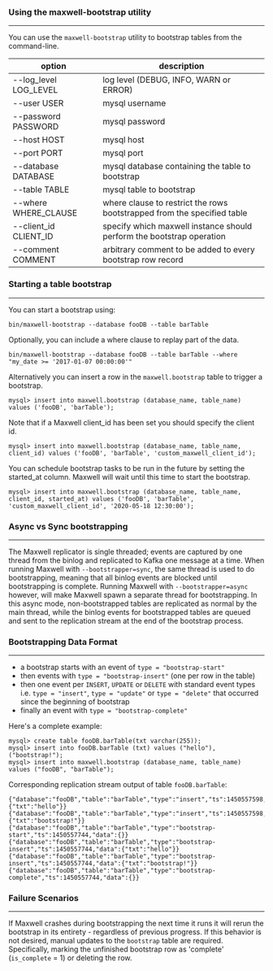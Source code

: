 ### Using the maxwell-bootstrap utility
***
You can use the `maxwell-bootstrap` utility to bootstrap tables from the command-line.

option                                        | description
--------------------------------------------- | -----------
--log_level LOG_LEVEL                         | log level (DEBUG, INFO, WARN or ERROR)
--user USER                                   | mysql username
--password PASSWORD                           | mysql password
--host HOST                                   | mysql host
--port PORT                                   | mysql port
--database DATABASE                           | mysql database containing the table to bootstrap
--table TABLE                                 | mysql table to bootstrap
--where WHERE_CLAUSE                          | where clause to restrict the rows bootstrapped from the specified table
--client_id CLIENT_ID                         | specify which maxwell instance should perform the bootstrap operation
--comment COMMENT                             | arbitrary comment to be added to every bootstrap row record

### Starting a table bootstrap
***
You can start a bootstrap using:

```
bin/maxwell-bootstrap --database fooDB --table barTable
```

Optionally, you can include a where clause to replay part of the data.

```
bin/maxwell-bootstrap --database fooDB --table barTable --where "my_date >= '2017-01-07 00:00:00'"
```

Alternatively you can insert a row in the `maxwell.bootstrap` table to trigger a bootstrap.

```
mysql> insert into maxwell.bootstrap (database_name, table_name) values ('fooDB', 'barTable');
```

Note that if a Maxwell client_id has been set you should specify the client id.
```
mysql> insert into maxwell.bootstrap (database_name, table_name, client_id) values ('fooDB', 'barTable', 'custom_maxwell_client_id');
```

You can schedule bootstrap tasks to be run in the future by setting the started_at column. Maxwell will wait until this time to start the bootstrap.

```
mysql> insert into maxwell.bootstrap (database_name, table_name, client_id, started_at) values ('fooDB', 'barTable', 'custom_maxwell_client_id', '2020-05-18 12:30:00');
```


### Async vs Sync bootstrapping
***
The Maxwell replicator is single threaded; events are captured by one thread from the binlog and replicated to Kafka one message at a time.
When running Maxwell with `--bootstrapper=sync`, the same thread is used to do bootstrapping, meaning that all binlog events are blocked until bootstrapping is complete.
Running Maxwell with `--bootstrapper=async` however, will make Maxwell spawn a separate thread for bootstrapping.
In this async mode, non-bootstrapped tables are replicated as normal by the main thread, while the binlog events for bootstrapped tables are queued and sent to the replication stream at the end of the bootstrap process.

### Bootstrapping Data Format
***

* a bootstrap starts with an event of `type = "bootstrap-start"`
* then events with `type = "bootstrap-insert"` (one per row in the table)
* then one event per `INSERT`, `UPDATE` or `DELETE` with standard event types i.e. `type = "insert"`, `type = "update"` or `type = "delete"` that occurred since the beginning of bootstrap
* finally an event with `type = "bootstrap-complete"`

Here's a complete example:
```
mysql> create table fooDB.barTable(txt varchar(255));
mysql> insert into fooDB.barTable (txt) values ("hello"), ("bootstrap!");
mysql> insert into maxwell.bootstrap (database_name, table_name) values ("fooDB", "barTable");
```
Corresponding replication stream output of table `fooDB.barTable`:
```
{"database":"fooDB","table":"barTable","type":"insert","ts":1450557598,"xid":13,"data":{"txt":"hello"}}
{"database":"fooDB","table":"barTable","type":"insert","ts":1450557598,"xid":13,"data":{"txt":"bootstrap!"}}
{"database":"fooDB","table":"barTable","type":"bootstrap-start","ts":1450557744,"data":{}}
{"database":"fooDB","table":"barTable","type":"bootstrap-insert","ts":1450557744,"data":{"txt":"hello"}}
{"database":"fooDB","table":"barTable","type":"bootstrap-insert","ts":1450557744,"data":{"txt":"bootstrap!"}}
{"database":"fooDB","table":"barTable","type":"bootstrap-complete","ts":1450557744,"data":{}}
```

### Failure Scenarios
***
If Maxwell crashes during bootstrapping the next time it runs it will rerun the bootstrap in its entirety - regardless of previous progress.
If this behavior is not desired, manual updates to the `bootstrap` table are required.
Specifically, marking the unfinished bootstrap row as 'complete' (`is_complete` = 1) or deleting the row.

<script>
  jQuery(document).ready(function () {
    jQuery("table").addClass("table table-condensed table-bordered table-hover");
  });
</script>
